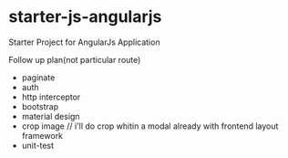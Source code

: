 # starter-js-angularjs
Starter Project for AngularJs Application

Follow up plan(not particular route)



* paginate
* auth
* http interceptor
* bootstrap
* material design
* crop image // i'll do crop whitin a modal already with frontend layout framework
* unit-test


